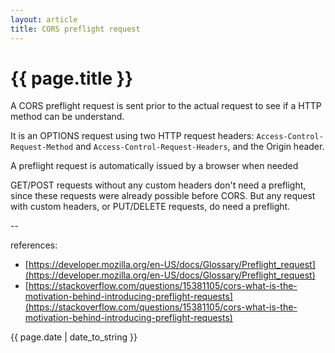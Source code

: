 ```yaml
---
layout: article
title: CORS preflight request
---
```

# {{ page.title }}

A CORS preflight request is sent prior to the actual request to see if a HTTP method can be understand. 

It is an OPTIONS request using two HTTP request headers: `Access-Control-Request-Method` and `Access-Control-Request-Headers`, and the Origin header.

A preflight request is automatically issued by a browser when needed

GET/POST requests without any custom headers don't need a preflight, since these requests were already possible before CORS. But any request with custom headers, or PUT/DELETE requests, do need a preflight. 

--

references:

* [https://developer.mozilla.org/en-US/docs/Glossary/Preflight_request](https://developer.mozilla.org/en-US/docs/Glossary/Preflight_request)
* [https://stackoverflow.com/questions/15381105/cors-what-is-the-motivation-behind-introducing-preflight-requests](https://stackoverflow.com/questions/15381105/cors-what-is-the-motivation-behind-introducing-preflight-requests)

{{ page.date | date_to_string }}

